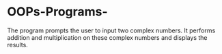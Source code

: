 # OOPs-Programs-
The program prompts the user to input two complex numbers. It performs addition and multiplication on these complex numbers and displays the results.
